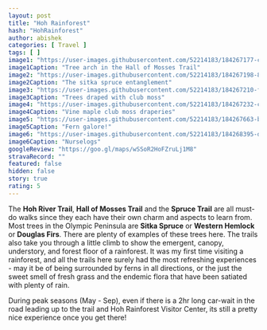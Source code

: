 ```yaml
---
layout: post
title: "Hoh Rainforest"
hash: "HohRainforest"
author: abishek
categories: [ Travel ]
tags: [ ]
image1: "https://user-images.githubusercontent.com/52214183/184267177-c46ee54d-5cfb-43d9-a6f6-fd0c4ae6844c.jpg"
image1Caption: "Tree arch in the Hall of Mosses Trail"
image2: "https://user-images.githubusercontent.com/52214183/184267198-8e64b4d6-f970-4da5-b716-64dd652b7b9f.jpg"
image2Caption: "The sitka spruce entanglement"
image3: "https://user-images.githubusercontent.com/52214183/184267210-f7453207-ff5e-4bcc-8957-4da4e15e42f6.jpg"
image3Caption: "Trees draped with club moss"
image4: "https://user-images.githubusercontent.com/52214183/184267232-c4d9f779-12f6-46d2-82d4-9abc60edbc46.jpg"
image4Caption: "Vine maple club moss draperies"
image5: "https://user-images.githubusercontent.com/52214183/184267663-b45c94a8-7adb-471c-b358-046e2ece169c.jpg"
image5Caption: "Fern galore!"
image6: "https://user-images.githubusercontent.com/52214183/184268395-d9960370-56af-47ea-bf1a-08a008ab4e76.jpg"
image6Caption: "Nurselogs"
googleReview: "https://goo.gl/maps/wSSoR2HoFZruLj1M8"
stravaRecord: ""
featured: false
hidden: false
story: true
rating: 5
---
```


The **Hoh River Trail**, **Hall of Mosses Trail** and the **Spruce Trail** are all must-do walks since they each have their own charm and aspects to learn from. Most trees in the Olympic Peninsula are **Sitka Spruce** or **Western Hemlock** or **Douglas Firs**. There are plenty of examples of these trees here. The trails also take you through a little climb to show the emergent, canopy, understory, and forest floor of a rainforest. It was my first time visiting a rainforest, and all the trails here surely had the most refreshing experiences - may it be of being surrounded by ferns in all directions, or the just the sweet smell of fresh grass and the endemic flora that have been satiated with plenty of rain.

During peak seasons (May - Sep), even if there is a 2hr long car-wait in the road leading up to the trail and Hoh Rainforest Visitor Center, its still a pretty nice experience once you get there!